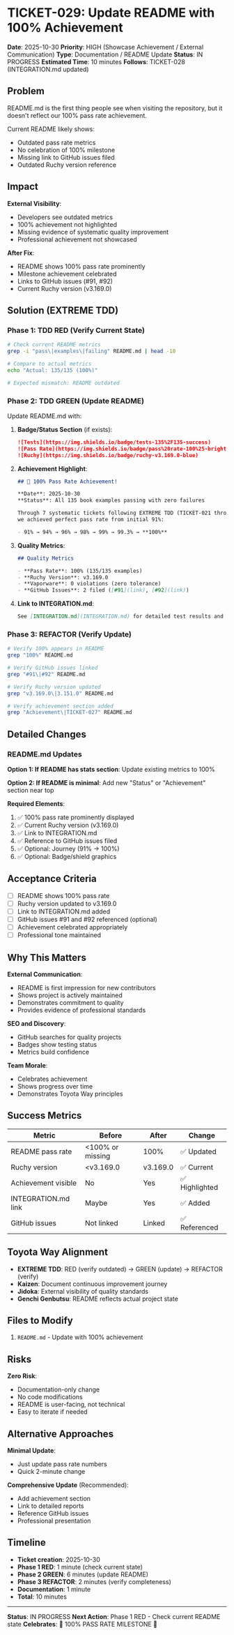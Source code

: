 # TICKET-029: Update README with 100% Achievement

**Date**: 2025-10-30
**Priority**: HIGH (Showcase Achievement / External Communication)
**Type**: Documentation / README Update
**Status**: IN PROGRESS
**Estimated Time**: 10 minutes
**Follows**: TICKET-028 (INTEGRATION.md updated)

## Problem

README.md is the first thing people see when visiting the repository, but it doesn't reflect our 100% pass rate achievement.

Current README likely shows:
- Outdated pass rate metrics
- No celebration of 100% milestone
- Missing link to GitHub issues filed
- Outdated Ruchy version reference

## Impact

**External Visibility**:
- Developers see outdated metrics
- 100% achievement not highlighted
- Missing evidence of systematic quality improvement
- Professional achievement not showcased

**After Fix**:
- README shows 100% pass rate prominently
- Milestone achievement celebrated
- Links to GitHub issues (#91, #92)
- Current Ruchy version (v3.169.0)

## Solution (EXTREME TDD)

### Phase 1: TDD RED (Verify Current State)
```bash
# Check current README metrics
grep -i "pass\|examples\|failing" README.md | head -10

# Compare to actual metrics
echo "Actual: 135/135 (100%)"

# Expected mismatch: README outdated
```

### Phase 2: TDD GREEN (Update README)

Update README.md with:

1. **Badge/Status Section** (if exists):
   ```markdown
   ![Tests](https://img.shields.io/badge/tests-135%2F135-success)
   ![Pass Rate](https://img.shields.io/badge/pass%20rate-100%25-brightgreen)
   ![Ruchy](https://img.shields.io/badge/ruchy-v3.169.0-blue)
   ```

2. **Achievement Highlight**:
   ```markdown
   ## 🎉 100% Pass Rate Achievement!

   **Date**: 2025-10-30
   **Status**: All 135 book examples passing with zero failures

   Through 7 systematic tickets following EXTREME TDD (TICKET-021 through TICKET-027),
   we achieved perfect pass rate from initial 91%:

   - 91% → 94% → 96% → 98% → 99% → 99.3% → **100%**
   ```

3. **Quality Metrics**:
   ```markdown
   ## Quality Metrics

   - **Pass Rate**: 100% (135/135 examples)
   - **Ruchy Version**: v3.169.0
   - **Vaporware**: 0 violations (zero tolerance)
   - **GitHub Issues**: 2 filed ([#91](link), [#92](link))
   ```

4. **Link to INTEGRATION.md**:
   ```markdown
   See [INTEGRATION.md](INTEGRATION.md) for detailed test results and metrics.
   ```

### Phase 3: REFACTOR (Verify Update)
```bash
# Verify 100% appears in README
grep "100%" README.md

# Verify GitHub issues linked
grep "#91\|#92" README.md

# Verify Ruchy version updated
grep "v3.169.0\|3.151.0" README.md

# Verify achievement section added
grep "Achievement\|TICKET-027" README.md
```

## Detailed Changes

### README.md Updates

**Option 1: If README has stats section**:
Update existing metrics to 100%

**Option 2: If README is minimal**:
Add new "Status" or "Achievement" section near top

**Required Elements**:
1. ✅ 100% pass rate prominently displayed
2. ✅ Current Ruchy version (v3.169.0)
3. ✅ Link to INTEGRATION.md
4. ✅ Reference to GitHub issues filed
5. ✅ Optional: Journey (91% → 100%)
6. ✅ Optional: Badge/shield graphics

## Acceptance Criteria

- [ ] README shows 100% pass rate
- [ ] Ruchy version updated to v3.169.0
- [ ] Link to INTEGRATION.md added
- [ ] GitHub issues #91 and #92 referenced (optional)
- [ ] Achievement celebrated appropriately
- [ ] Professional tone maintained

## Why This Matters

**External Communication**:
- README is first impression for new contributors
- Shows project is actively maintained
- Demonstrates commitment to quality
- Provides evidence of professional standards

**SEO and Discovery**:
- GitHub searches for quality projects
- Badges show testing status
- Metrics build confidence

**Team Morale**:
- Celebrates achievement
- Shows progress over time
- Demonstrates Toyota Way principles

## Success Metrics

| Metric | Before | After | Change |
|--------|--------|-------|--------|
| README pass rate | <100% or missing | 100% | ✅ Updated |
| Ruchy version | <v3.169.0 | v3.169.0 | ✅ Current |
| Achievement visible | No | Yes | ✅ Highlighted |
| INTEGRATION.md link | Maybe | Yes | ✅ Added |
| GitHub issues | Not linked | Linked | ✅ Referenced |

## Toyota Way Alignment

- **EXTREME TDD**: RED (verify outdated) → GREEN (update) → REFACTOR (verify)
- **Kaizen**: Document continuous improvement journey
- **Jidoka**: External visibility of quality standards
- **Genchi Genbutsu**: README reflects actual project state

## Files to Modify

1. `README.md` - Update with 100% achievement

## Risks

**Zero Risk**:
- Documentation-only change
- No code modifications
- README is user-facing, not technical
- Easy to iterate if needed

## Alternative Approaches

**Minimal Update**:
- Just update pass rate numbers
- Quick 2-minute change

**Comprehensive Update** (Recommended):
- Add achievement section
- Link to detailed reports
- Reference GitHub issues
- Professional presentation

## Timeline

- **Ticket creation**: 2025-10-30
- **Phase 1 RED**: 1 minute (check current state)
- **Phase 2 GREEN**: 6 minutes (update README)
- **Phase 3 REFACTOR**: 2 minutes (verify completeness)
- **Documentation**: 1 minute
- **Total**: 10 minutes

---

**Status**: IN PROGRESS
**Next Action**: Phase 1 RED - Check current README state
**Celebrates**: 🎉 100% PASS RATE MILESTONE 🎉
